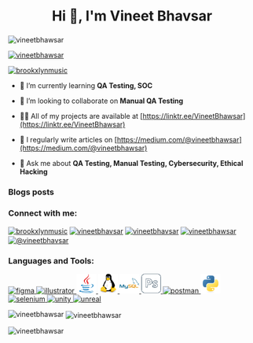 <h1 align="center">Hi 👋, I'm Vineet Bhavsar</h1>
<h3 align="center"></h3>

<p align="left"> <img src="https://komarev.com/ghpvc/?username=vineetbhawsar&label=Profile%20views&color=0e75b6&style=flat" alt="vineetbhawsar" /> </p>

<p align="left"> <a href="https://github.com/ryo-ma/github-profile-trophy"><img src="https://github-profile-trophy.vercel.app/?username=vineetbhawsar" alt="vineetbhawsar" /></a> </p>

<p align="left"> <a href="https://twitter.com/brookxlynmusic" target="blank"><img src="https://img.shields.io/twitter/follow/brookxlynmusic?logo=twitter&style=for-the-badge" alt="brookxlynmusic" /></a> </p>

- 🌱 I’m currently learning **QA Testing, SOC**

- 👯 I’m looking to collaborate on **Manual QA Testing**

- 👨‍💻 All of my projects are available at [https://linktr.ee/VineetBhawsar](https://linktr.ee/VineetBhawsar)

- 📝 I regularly write articles on [https://medium.com/@vineetbhawsar](https://medium.com/@vineetbhawsar)

- 💬 Ask me about **QA Testing, Manual Testing, Cybersecurity, Ethical Hacking**

### Blogs posts
<!-- BLOG-POST-LIST:START -->
<!-- BLOG-POST-LIST:END -->

<h3 align="left">Connect with me:</h3>
<p align="left">
<a href="https://twitter.com/brookxlynmusic" target="blank"><img align="center" src="https://raw.githubusercontent.com/rahuldkjain/github-profile-readme-generator/master/src/images/icons/Social/twitter.svg" alt="brookxlynmusic" height="30" width="40" /></a>
<a href="https://linkedin.com/in/vineetbhavsar" target="blank"><img align="center" src="https://raw.githubusercontent.com/rahuldkjain/github-profile-readme-generator/master/src/images/icons/Social/linked-in-alt.svg" alt="vineetbhavsar" height="30" width="40" /></a>
<a href="https://fb.com/vineetbhavsar" target="blank"><img align="center" src="https://raw.githubusercontent.com/rahuldkjain/github-profile-readme-generator/master/src/images/icons/Social/facebook.svg" alt="vineetbhavsar" height="30" width="40" /></a>
<a href="https://www.behance.net/vineetbhawsar" target="blank"><img align="center" src="https://raw.githubusercontent.com/rahuldkjain/github-profile-readme-generator/master/src/images/icons/Social/behance.svg" alt="vineetbhawsar" height="30" width="40" /></a>
<a href="https://medium.com/@vineetbhavsar" target="blank"><img align="center" src="https://raw.githubusercontent.com/rahuldkjain/github-profile-readme-generator/master/src/images/icons/Social/medium.svg" alt="@vineetbhavsar" height="30" width="40" /></a>
</p>

<h3 align="left">Languages and Tools:</h3>
<p align="left"> <a href="https://www.figma.com/" target="_blank" rel="noreferrer"> <img src="https://www.vectorlogo.zone/logos/figma/figma-icon.svg" alt="figma" width="40" height="40"/> </a> <a href="https://www.adobe.com/in/products/illustrator.html" target="_blank" rel="noreferrer"> <img src="https://www.vectorlogo.zone/logos/adobe_illustrator/adobe_illustrator-icon.svg" alt="illustrator" width="40" height="40"/> </a> <a href="https://www.java.com" target="_blank" rel="noreferrer"> <img src="https://raw.githubusercontent.com/devicons/devicon/master/icons/java/java-original.svg" alt="java" width="40" height="40"/> </a> <a href="https://www.linux.org/" target="_blank" rel="noreferrer"> <img src="https://raw.githubusercontent.com/devicons/devicon/master/icons/linux/linux-original.svg" alt="linux" width="40" height="40"/> </a> <a href="https://www.mysql.com/" target="_blank" rel="noreferrer"> <img src="https://raw.githubusercontent.com/devicons/devicon/master/icons/mysql/mysql-original-wordmark.svg" alt="mysql" width="40" height="40"/> </a> <a href="https://www.photoshop.com/en" target="_blank" rel="noreferrer"> <img src="https://raw.githubusercontent.com/devicons/devicon/master/icons/photoshop/photoshop-line.svg" alt="photoshop" width="40" height="40"/> </a> <a href="https://postman.com" target="_blank" rel="noreferrer"> <img src="https://www.vectorlogo.zone/logos/getpostman/getpostman-icon.svg" alt="postman" width="40" height="40"/> </a> <a href="https://www.python.org" target="_blank" rel="noreferrer"> <img src="https://raw.githubusercontent.com/devicons/devicon/master/icons/python/python-original.svg" alt="python" width="40" height="40"/> </a> <a href="https://www.selenium.dev" target="_blank" rel="noreferrer"> <img src="https://raw.githubusercontent.com/detain/svg-logos/780f25886640cef088af994181646db2f6b1a3f8/svg/selenium-logo.svg" alt="selenium" width="40" height="40"/> </a> <a href="https://unity.com/" target="_blank" rel="noreferrer"> <img src="https://www.vectorlogo.zone/logos/unity3d/unity3d-icon.svg" alt="unity" width="40" height="40"/> </a> <a href="https://unrealengine.com/" target="_blank" rel="noreferrer"> <img src="https://raw.githubusercontent.com/kenangundogan/fontisto/036b7eca71aab1bef8e6a0518f7329f13ed62f6b/icons/svg/brand/unreal-engine.svg" alt="unreal" width="40" height="40"/> </a> </p>

<p><img align="left" src="https://github-readme-stats.vercel.app/api/top-langs?username=vineetbhawsar&show_icons=true&locale=en&layout=compact" alt="vineetbhawsar" /></p>

<p>&nbsp;<img align="center" src="https://github-readme-stats.vercel.app/api?username=vineetbhawsar&show_icons=true&locale=en" alt="vineetbhawsar" /></p>

<p><img align="center" src="https://github-readme-streak-stats.herokuapp.com/?user=vineetbhawsar&" alt="vineetbhawsar" /></p>
